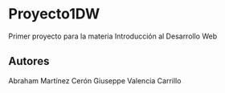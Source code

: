 # Proyecto1DW
Primer proyecto para la materia Introducción al Desarrollo Web

## Autores

Abraham Martínez Cerón
Giuseppe Valencia Carrillo 